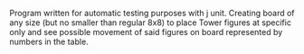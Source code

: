Program written for automatic testing purposes with j unit.
Creating board of any size (but no smaller than regular 8x8) 
to place Tower figures at specific only and see possible 
movement of said figures on board represented by numbers in 
the table.